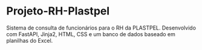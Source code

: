 # Projeto-RH-Plastpel
Sistema de consulta de funcionários para o RH da PLASTPEL. Desenvolvido com FastAPI, Jinja2, HTML, CSS e um banco de dados baseado em planilhas do Excel.
